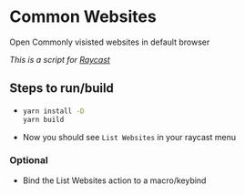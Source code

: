 # Common Websites

Open Commonly visisted websites in default browser

*This is a script for [Raycast](https://www.raycast.com)*

## Steps to run/build

+ ```sh
  yarn install -D 
  yarn build
  ```

+ Now you should see `List Websites` in your raycast menu

### Optional

+ Bind the List Websites action to a macro/keybind
